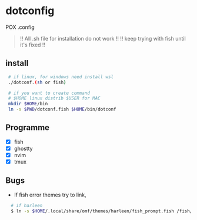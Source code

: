# dotconfig

POX .config

> !! All .sh file for installation do not work !!
> !! keep trying with fish until it's fixed !!

## install

```bash
 # if linux, for windows need install wsl
 ./dotconf.(sh or fish)

 # if you want to create command
 # $HOME linux distrib $USER for MAC
 mkdir $HOME/bin
 ln -s $PWD/dotconf.fish $HOME/bin/dotconf
```

## Programme

  - [x] fish
  - [x] ghostty
  - [x] nvim
  - [x] tmux

## Bugs

* If fish error themes try to link,
```bash
  # if harleen 
  $ ln -s $HOME/.local/share/omf/themes/harleen/fish_prompt.fish /fish/functions
```

